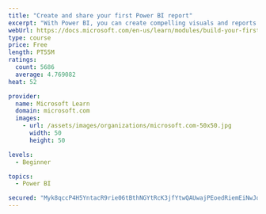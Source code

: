```yaml
---
title: "Create and share your first Power BI report"
excerpt: "With Power BI, you can create compelling visuals and reports. In this module, you learn how to use Power BI Desktop to connect to data, build visuals, and create a report that you can share with others in your organization. You then learn how to publish the report to the Power BI service, so that others can see your insights and benefit from your work."
webUrl: https://docs.microsoft.com/en-us/learn/modules/build-your-first-power-bi-report/
type: course
price: Free
length: PT55M
ratings:
  count: 5686
  average: 4.769082
heat: 52

provider:
  name: Microsoft Learn
  domain: microsoft.com
  images:
    - url: /assets/images/organizations/microsoft.com-50x50.jpg
      width: 50
      height: 50

levels:
  - Beginner

topics:
  - Power BI

secured: "Myk8qccP4H5YntacR9rie06tBthNGYtRcK3jfYtwQAUwajPEoedRiemEiNwJqtCoAFbS1EjwdUEZuZg9FDuwg6m+W9QbPqzT39sj4IUWVzpdM7Jh13Somf5Kre8G4sS+euN+/yqJ0T1I+DYA9gZnb+bFtxESuQR+6rR2f2RtK+Vpr0q1xkzszBAVlr2VYJ4/d3ESE7oulpgUFpAdW8BWEdaerZ6CJ34wN+i7J4Egv9/QgoAbBWYQEUbAoKiqQ7cfc9U1HPTZFL7l0pmFjKNQ1x7s02oE6llIibvrgDGJQlymEAMW88rSArlTREsOIntj8lEvfBSUl6paad4PLxXF44a8NbnSd3GSo6wMHrpQiksc9VatprTpX9TKr3ofturJzu7Mxj03e38IeVsaObCFRpNpGFyn3R8gjmopE7D/Cpo=;X9xupKMRziS0cBQWCVpjjQ=="
---
```


